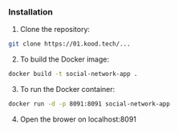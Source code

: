 ### Installation


1. Clone the repository:

```bash
git clone https://01.kood.tech/...
```
2. To build the Docker image:

```bash
docker build -t social-network-app .
```

3. To run the Docker container:

```bash
docker run -d -p 8091:8091 social-network-app
```

4. Open the brower on localhost:8091